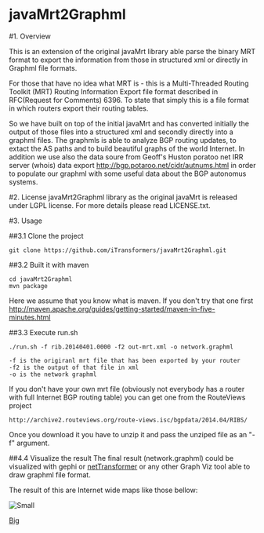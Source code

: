 javaMrt2Graphml
========

#1. Overview

This is an extension of the original javaMrt library able parse the binary MRT format to export the information from those in structured xml or directly in Graphml file formats. 

For those that have no idea what  MRT is  - this is a Multi-Threaded Routing Toolkit (MRT) Routing Information Export file format described in RFC(Request for Comments) 6396. To state that simply this is a file format in which routers export their routing tables. 

So we have built on top of the initial javaMrt and has converted initially the output of those files into a structured xml and secondly directly into a graphml files. 
The graphmls is able to analyze BGP routing updates, to extact the AS paths and to build beautiful graphs of the world Internet. 
In addition we use also the data soure from Geoff's Huston poratoo net IRR server (whois) data export http://bgp.potaroo.net/cidr/autnums.html in order to populate our graphml with some useful data about the BGP autonomus systems. 

#2. License
javaMrt2Graphml library as the original javaMrt is released under LGPL license. For more details please read LICENSE.txt.

#3. Usage 

##3.1 Clone the project
```
git clone https://github.com/iTransformers/javaMrt2Graphml.git
```
##3.2 Built it with maven
```
cd javaMrt2Graphml
mvn package 
```
Here we assume that you know what is maven. If you don't try that one first http://maven.apache.org/guides/getting-started/maven-in-five-minutes.html

##3.3 Execute run.sh 
```
./run.sh -f rib.20140401.0000 -f2 out-mrt.xml -o network.graphml

-f is the origiranl mrt file that has been exported by your router
-f2 is the output of that file in xml
-o is the network graphml 
```

If you don't have your own mrt file (obviously not everybody has a router with full Internet BGP routing table) you can get one from the RouteViews project 
```
http://archive2.routeviews.org/route-views.isc/bgpdata/2014.04/RIBS/
```
Once you download it you have to unzip it and pass the unziped file as an "-f" argument. 


##4.4 Visualize the result
The final result (network.graphml) could be visualized with gephi or [netTransformer](https://github.com/iTransformers/netTransformer) or any other Graph Viz tool able to draw graphml file format. 

The result of this are Internet wide maps like those bellow:

![Small](http://www.itransformers.net/bgpPeeringMap/internet_iTr_small.png)


[Big](http://www.itransformers.net/bgpPeeringMap/internet_iTr.png)
